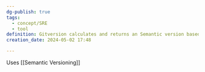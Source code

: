 ```yaml
---
dg-publish: true
tags:
  - concept/SRE
  - tool
definition: Gitversion calculates and returns an Semantic version based on the branches involved.
creation_date: 2024-05-02 17:48

---
```

Uses [[Semantic Versioning]]
